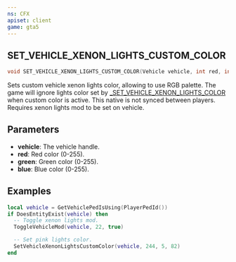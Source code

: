 ```yaml
---
ns: CFX
apiset: client
game: gta5
---
```

## SET_VEHICLE_XENON_LIGHTS_CUSTOM_COLOR

```c
void SET_VEHICLE_XENON_LIGHTS_CUSTOM_COLOR(Vehicle vehicle, int red, int green, int blue);
```

Sets custom vehicle xenon lights color, allowing to use RGB palette. The game will ignore lights color set by [_SET_VEHICLE_XENON_LIGHTS_COLOR](#_0xE41033B25D003A07) when custom color is active. This native is not synced between players. Requires xenon lights mod to be set on vehicle.

## Parameters
* **vehicle**: The vehicle handle.
* **red**: Red color (0-255).
* **green**: Green color (0-255).
* **blue**: Blue color (0-255).

## Examples
```lua
local vehicle = GetVehiclePedIsUsing(PlayerPedId())
if DoesEntityExist(vehicle) then
  -- Toggle xenon lights mod.
  ToggleVehicleMod(vehicle, 22, true)

  -- Set pink lights color.
  SetVehicleXenonLightsCustomColor(vehicle, 244, 5, 82)
end
```
